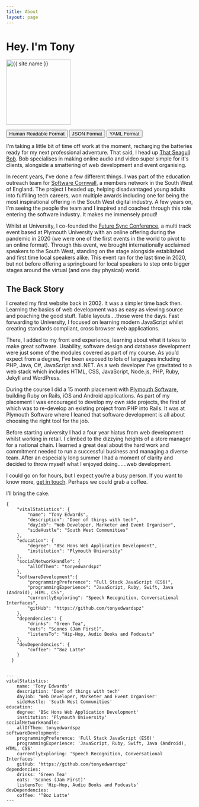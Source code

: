 ```yaml
---
title: About
layout: page
---
```


<h1 id="aboutMe">Hey. I'm Tony</h1>

<a class="link" href="{{ site.url }}/about">
    <img class="selfie" alt="{{ site.name }}" height="175px" width="175px" src="{{ site.url }}/{{ site.picture }}" />
</a>

<p class="about-buttons">
  <button id="HumanReadableButton" onclick="showHideAbout('human');" class="general-button active">Human Readable Format</button>
  <button id="jsonButton" onclick="showHideAbout('json');" class="general-button">JSON Format</button>
  <button id="YAMLButton" onclick="showHideAbout('yaml');" class="general-button">YAML Format</button>
</p>

<div id="about-human" class="show-about">
  <p>I'm taking a little bit of time off work at the moment, recharging the batteries ready for my next professional adventure. That said, I head up <a href="https://thatseagullbob.co.uk">That Seagull Bob</a>. Bob specialises in making online audio and video super simple for it's clients, alongside a smattering of web development and event organising.</p>

  <p>In recent years, I've done a few different things. I was part of the education outreach team for <a href="https://softwarecornwall.org">Software Cornwall</a>, a members network in the South West of England. The project I headed up, helping disadvantaged young adults into fulfilling tech careers, won multiple awards including one for being the most inspirational offering in the South West digital industry. A few years on, I'm seeing the people the team and I inspired and coached through this role entering the software industry. It makes me immensely proud!</p>

  <p> Whilst at University, I co-founded the <a href="https://futuresync.co.uk">Future Sync Conference</a>, a multi track event based at Plymouth University with an online offering during the pandemic in 2020 (we were one of the first events in the world to pivot to an online format). Through this event, we brought internationally acclaimed speakers to the South West, standing on the stage alongside established and first time local speakers alike. This event ran for the last time in 2020, but not before offering a springboard for local speakers to step onto bigger stages around the virtual (and one day physical) world.</p>

  <h2>The Back Story</h2>

  <p>I created my first website back in 2002. It was a simpler time back then. Learning
  the basics of web development was as easy as viewing source and poaching the good stuff.
  Table layouts….those were the days. Fast forwarding to University, I focused on learning
  modern JavaScript whilst creating standards compliant, cross browser web applications.</p>

  <p>There, I added to my front end experience, learning about what it takes
  to make great software. Usability, software design and database development were just some of
  the modules covered as part of my course. As you’d expect from a degree, I’ve been
  exposed to lots of languages including PHP, Java, C#, JavaScript and .NET. As a web
  developer I’ve gravitated to a web stack which includes HTML, CSS, JavaScript, Node.js,
  PHP, Ruby, Jekyll and WordPress.</p>

  <p>During the course I did a 15 month placement with <a href="https://plymouthsoftware.com">Plymouth Software</a>, building Ruby on Rails,
  iOS and Android applications. As part of my placement I was encouraged to develop my own
  side projects, the first of which was to re-develop an existing project from PHP into Rails.
  It was at Plymouth Software where I leaned that software development is all about
  choosing the right tool for the job.</p>

  <p>Before starting university I had a four year hiatus from web development whilst working
  in retail. I climbed to the dizzying heights of a store manager for a national chain. I
  learned a great deal about the hard work and commitment needed to run a successful
  business and managing a diverse team. After an especially long summer I had a moment
  of clarity and decided to throw myself what I enjoyed doing……web development.</p>

  <p>I could go on for hours, but I expect you’re a busy person. If you want to know more,
  <a href="https://tonyedwardspz.co.uk/contact/" alt="Contact Me Page">get in touch</a>. Perhaps we could grab a coffee.</p>

  <p>I’ll bring the cake.</p>
</div>

<div id="about-json" class="hide-about">
  <pre><code>{
    "vitalStatistics": {
        "name": "Tony Edwards",
        "description": "Doer of things with tech",
        "dayJob": "Web Developer, Marketer and Event Organiser",
        "sideHustle": "South West Communities"
    },
    "education": {
        "degree": "BSc Hons Web Application Development",
        "institution": "Plymouth University"
    },
    "socialNetworkHandle": {
        "allOfThem": "tonyedwardspz"
    },
    "softwareDevelopment":{
        "programmingPreference": "Full Stack JavaScript (ES6)",
        "programmingExperience": "JavaScript, Ruby, Swift, Java (Android), HTML, CSS",
        "currentlyExploring": "Speech Recognition, Conversational Interfaces",
        "gitHub": "https://github.com/tonyedwardspz"
    },
    "dependencies": {
        "drinks": "Green Tea",
        "eats": "Scones (Jam First)",
        "listensTo": "Hip-Hop, Audio Books and Podcasts"
    },
    "devDependencies": {
        "coffee": "^8oz Latte"
    }
  }
  </code></pre>
</div>


<div id="about-yaml" class="hide-about">
  <pre><code>---
vitalStatistics:
    name: 'Tony Edwards'
    description: 'Doer of things with tech'
    dayJob: 'Web Developer, Marketer and Event Organiser'
    sideHustle: 'South West Communities'
education:
    degree: 'BSc Hons Web Application Development'
    institution: 'Plymouth University'
socialNetworkHandle:
    allOfThem: tonyedwardspz
softwareDevelopment:
    programmingPreference: 'Full Stack JavaScript (ES6)'
    programmingExperience: 'JavaScript, Ruby, Swift, Java (Android), HTML, CSS'
    currentlyExploring: 'Speech Recognition, Conversational Interfaces'
    gitHub: 'https://github.com/tonyedwardspz'
dependencies:
    drinks: 'Green Tea'
    eats: 'Scones (Jam First)'
    listensTo: 'Hip-Hop, Audio Books and Podcasts'
devDependencies:
    coffee: '^8oz Latte'
---
  </code></pre>
</div>
